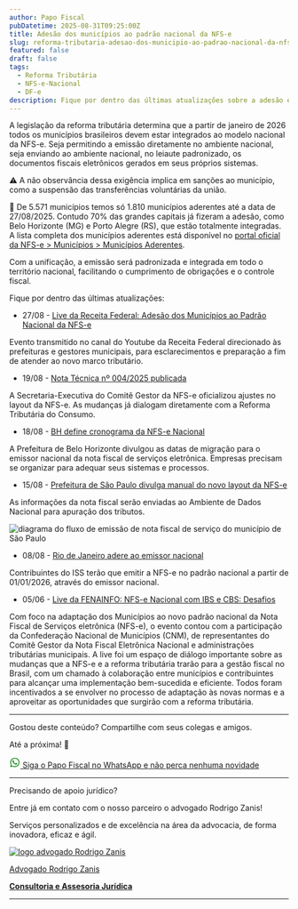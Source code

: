 ```yaml
---
author: Papo Fiscal
pubDatetime: 2025-08-31T09:25:00Z
title: Adesão dos municípios ao padrão nacional da NFS-e
slug: reforma-tributaria-adesao-dos-municipio-ao-padrao-nacional-da-nfs-e
featured: false
draft: false
tags:
  - Reforma Tributária
  - NFS-e-Nacional
  - DF-e
description: Fique por dentro das últimas atualizações sobre a adesão e integração dos municípios ao Ambiente de Dados Nacional da NFS-e em atendimento a reforma tributária.
---
```


A legislação da reforma tributária determina que a partir de janeiro de 2026 todos os municípios brasileiros devem estar integrados ao modelo nacional da NFS-e. Seja permitindo a emissão diretamente no ambiente nacional, seja enviando ao ambiente nacional, no leiaute padronizado, os documentos fiscais eletrônicos gerados em seus próprios sistemas.

⚠️ ️️A não observância dessa exigência implica em sanções ao município, como a suspensão das transferências voluntárias da união.

🎯 De 5.571 municípios temos só 1.810 municípios aderentes até a data de 27/08/2025. Contudo 70% das grandes capitais já fizeram a adesão, como Belo Horizonte (MG) e Porto Alegre (RS), que estão totalmente integradas. A lista completa dos municípios aderentes está disponível no [portal oficial da NFS-e > Municípios > Municípios Aderentes](https://www.gov.br/nfse/pt-br/municipios/municipios-aderentes).

Com a unificação, a emissão será padronizada e integrada em todo o território nacional, facilitando o cumprimento de obrigações e o controle fiscal.

Fique por dentro das últimas atualizações:

- 27/08 - [Live da Receita Federal: Adesão dos Municípios ao Padrão Nacional da NFS-e](https://www.youtube.com/live/DyTUS9-OF1M?si=lfAj5gw7MfhYOtKF)
<p class="text-xs">Evento transmitido no canal do Youtube da Receita Federal direcionado às prefeituras e gestores municipais, para esclarecimentos e preparação a fim de atender ao novo marco tributário.</p>

- 19/08 - [Nota Técnica nº 004/2025 publicada](https://www.gov.br/nfse/pt-br/biblioteca/documentacao-tecnica/rtc)
<p class="text-xs">A Secretaria-Executiva do Comitê Gestor da NFS-e oficializou ajustes no layout da NFS-e.
As mudanças já dialogam diretamente com a Reforma Tributária do Consumo.</p>

- 18/08 - [BH define cronograma da NFS-e Nacional](https://prefeitura.pbh.gov.br/fazenda/bhiss/avisos?combine=&field_tema_value=All&field_data_publicacao_value%5Bmin%5D=2025-04-29&field_data_publicacao_value%5Bmax%5D=2025-08-20#)
<p class="text-xs">A Prefeitura de Belo Horizonte divulgou as datas de migração para o emissor nacional da nota fiscal de serviços eletrônica.
Empresas precisam se organizar para adequar seus sistemas e processos.</p>

- 15/08 - [Prefeitura de São Paulo divulga manual do novo layout da NFS-e](https://prefeitura.sp.gov.br/web/fazenda/w/layoutnotafiscal)
<p class="text-xs">As informações da nota fiscal serão enviadas ao Ambiente de Dados Nacional para apuração dos tributos.</p>
<img class="border-none" src="https://prefeitura.sp.gov.br/documents/d/fazenda/emissao-nfs-e" alt="diagrama do fluxo de emissão de nota fiscal de serviço do município de São Paulo">

- 08/08 - [Rio de Janeiro adere ao emissor nacional](https://notacarioca.rio.gov.br/capa.aspx)
<p class="text-xs">Contribuintes do ISS terão que emitir a NFS-e no padrão nacional a partir de 01/01/2026, através do emissor nacional.</p>

- 05/06 - [Live da FENAINFO: NFS-e Nacional com IBS e CBS: Desafios](https://papofiscal.blog/posts/reforma-tributaria-nfs-e-padrao-nacional-desafios/)
<p class="text-xs">Com foco na adaptação dos Municípios ao novo padrão nacional da Nota Fiscal de Serviços eletrônica (NFS-e), o evento contou com a participação da Confederação Nacional de Municípios (CNM), de representantes do Comitê Gestor da Nota Fiscal Eletrônica Nacional e administrações tributárias municipais. A live foi um espaço de diálogo importante sobre as mudanças que a NFS-e e a reforma tributária trarão para a gestão fiscal no Brasil, com um chamado à colaboração entre municípios e contribuintes para alcançar uma implementação bem-sucedida e eficiente. Todos foram incentivados a se envolver no processo de adaptação às novas normas e a aproveitar as oportunidades que surgirão com a reforma tributária.</p>

---

Gostou deste conteúdo? Compartilhe com seus colegas e amigos.

Até a próxima! 👋

<div class="flex flex-row">
	<a href="https://whatsapp.com/channel/0029VbBUvmuLSmbZAV6U9810" 
		target="_blank" 
		title="Inscreva-se no WhatsApp Canal do Papo Fiscal" 
		rel="nofollow">
      <svg
        width="20"
        height="20"
        viewBox="0 0 20 20"
        fill="none"
        xmlns="http://www.w3.org/2000/svg"
        ><path
          d="M13.8337 11.6667C13.667 11.5833 12.5837 11.0833 12.417 11C12.2503 10.9167 12.0837 10.9167 11.917 11.0833C11.7503 11.25 11.417 11.75 11.2503 11.9167C11.167 12.0833 11.0003 12.0833 10.8337 12C10.2503 11.75 9.66699 11.4167 9.16699 11C8.75033 10.5833 8.33366 10.0833 8.00033 9.58334C7.91699 9.41668 8.00033 9.25001 8.08366 9.16668C8.16699 9.08334 8.25033 8.91668 8.41699 8.83334C8.50033 8.75001 8.58366 8.58334 8.58366 8.50001C8.66699 8.41668 8.66699 8.25001 8.58366 8.16668C8.50033 8.08334 8.08366 7.08334 7.91699 6.66668C7.83366 6.08334 7.66699 6.08334 7.50033 6.08334C7.41699 6.08334 7.25033 6.08334 7.08366 6.08334C6.91699 6.08334 6.66699 6.25001 6.58366 6.33334C6.08366 6.83334 5.83366 7.41668 5.83366 8.08334C5.91699 8.83334 6.16699 9.58334 6.66699 10.25C7.58366 11.5833 8.75033 12.6667 10.167 13.3333C10.5837 13.5 10.917 13.6667 11.3337 13.75C11.7503 13.9167 12.167 13.9167 12.667 13.8333C13.2503 13.75 13.7503 13.3333 14.0837 12.8333C14.2503 12.5 14.2503 12.1667 14.167 11.8333C14.167 11.8333 14.0003 11.75 13.8337 11.6667ZM15.917 4.08334C12.667 0.833344 7.41699 0.833344 4.16699 4.08334C1.50033 6.75001 1.00033 10.8333 2.83366 14.0833L1.66699 18.3333L6.08366 17.1667C7.33366 17.8333 8.66699 18.1667 10.0003 18.1667C14.5837 18.1667 18.2503 14.5 18.2503 9.91668C18.3337 7.75001 17.417 5.66668 15.917 4.08334ZM13.667 15.75C12.5837 16.4167 11.3337 16.8333 10.0003 16.8333C8.75033 16.8333 7.58366 16.5 6.50033 15.9167L6.25033 15.75L3.66699 16.4167L4.33366 13.9167L4.16699 13.6667C2.16699 10.3333 3.16699 6.16668 6.41699 4.08334C9.66699 2.00001 13.8337 3.08334 15.8337 6.25001C17.8337 9.50001 16.917 13.75 13.667 15.75Z"
          fill="green"
        /></svg>
      <span class="text-sm text-green-600">Siga o Papo Fiscal no WhatsApp e não perca nenhuma novidade</span>
  </a>
</div>

---

Precisando de apoio jurídico?

Entre já em contato com o nosso parceiro o advogado Rodrigo Zanis!

Serviços personalizados e de excelência na área da advocacia, de forma inovadora, eficaz e ágil.

<div class="text-center gap-0 shadow-[0.1rem_0.2rem_0.2rem_0.2rem_lightgray] rounded-2xl box-border transition ease-in-out delay-150 hover:scale-105 hover:-translate-y-1 p-3">
  <a href="https://rodrigozanis.adv.br" target="_blank" class="no-underline hover:underline">
    <div>
      <img src="/assets/logo-rz-consultoria-e-assessoria-juridica.png" class="h-48 w-48 mx-auto" alt="logo advogado Rodrigo Zanis">
      <p class="text-xl font-medium text-black">Advogado Rodrigo Zanis</p>
      <strong class="text-slate-500">Consultoria e Assesoria Jurídica</strong>
    </div>
  </a>
</div>

---
